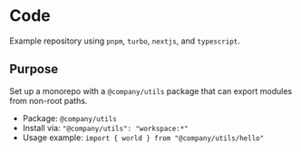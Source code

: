 # Code

Example repository using `pnpm`, `turbo`, `nextjs`, and `typescript`.

## Purpose

Set up a monorepo with a `@company/utils` package that can export modules from non-root paths.

- Package: `@company/utils`
- Install via: `"@company/utils": "workspace:*"`
- Usage example: `import { world } from "@company/utils/hello"`
